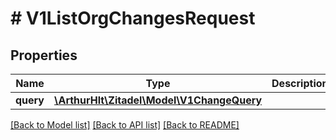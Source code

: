 # # V1ListOrgChangesRequest

## Properties

Name | Type | Description | Notes
------------ | ------------- | ------------- | -------------
**query** | [**\ArthurHlt\Zitadel\Model\V1ChangeQuery**](V1ChangeQuery.md) |  | [optional]

[[Back to Model list]](../../README.md#models) [[Back to API list]](../../README.md#endpoints) [[Back to README]](../../README.md)
